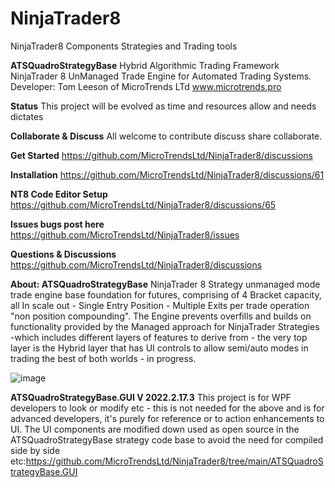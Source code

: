 # NinjaTrader8
NinjaTrader8 Components Strategies and Trading tools

**ATSQuadroStrategyBase**
Hybrid Algorithmic Trading Framework NinjaTrader 8 UnManaged Trade Engine for Automated Trading Systems.
Developer: Tom Leeson of MicroTrends LTd www.microtrends.pro

**Status**
This project will be evolved as time and resources allow and needs dictates

**Collaborate & Discuss**
All welcome to contribute discuss share collaborate. 

**Get Started**
https://github.com/MicroTrendsLtd/NinjaTrader8/discussions

**Installation**
https://github.com/MicroTrendsLtd/NinjaTrader8/discussions/61

**NT8 Code Editor Setup**
https://github.com/MicroTrendsLtd/NinjaTrader8/discussions/65

**Issues bugs post here**
https://github.com/MicroTrendsLtd/NinjaTrader8/issues

**Questions & Discussions**
https://github.com/MicroTrendsLtd/NinjaTrader8/discussions

**About: ATSQuadroStrategyBase**
NinjaTrader 8 Strategy unmanaged mode trade engine base foundation for futures, comprising of 4 Bracket capacity, all In scale out - Single Entry Position - Multiple Exits per trade operation "non position compounding". The Engine prevents overfills and builds on functionality provided by the Managed approach for NinjaTrader Strategies  -which includes different layers of features to derive from - the very top layer is the Hybrid layer that has UI controls to allow semi/auto modes in trading the best of both worlds - in progress.

![image](https://user-images.githubusercontent.com/24366913/172206832-bf7eaaf7-32d9-4f9f-9d24-9b8ef85e6b64.png)

**ATSQuadroStrategyBase.GUI V 2022.2.17.3**
This project is for WPF developers to look or modify etc - this is not needed for the above and is for advanced developers, it's purely for reference or to action enhancements to UI. The UI components are modified down used as open source in the ATSQuadroStrategyBase strategy code base to avoid the need for compiled side by side etc:https://github.com/MicroTrendsLtd/NinjaTrader8/tree/main/ATSQuadroStrategyBase.GUI
